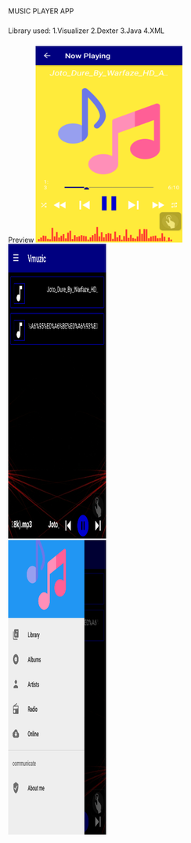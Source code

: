 ###

MUSIC PLAYER APP

###

Library used:
1.Visualizer
2.Dexter
3.Java
4.XML

###

Preview
<img src="./Images/Screenshot_2021-11-24-13-15-24.png" width="300px" height="400px">
<br>
<img src="./Images/Screenshot_2021-11-24-13-15-49.png" width="200px" height="600px">
<br>
<img src="./Images/Screenshot_2021-11-24-13-16-00.png" width="200px" height="600px">
